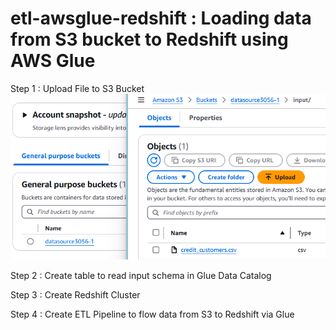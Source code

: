 # etl-awsglue-redshift : Loading data from S3 bucket to Redshift using AWS Glue

Step 1 : Upload File to S3 Bucket
![Source_Path](credit_customers_source.png)

Step 2 : Create table to read input schema in Glue Data Catalog 

Step 3 : Create Redshift Cluster

Step 4 : Create ETL Pipeline to flow data from S3 to Redshift via Glue

